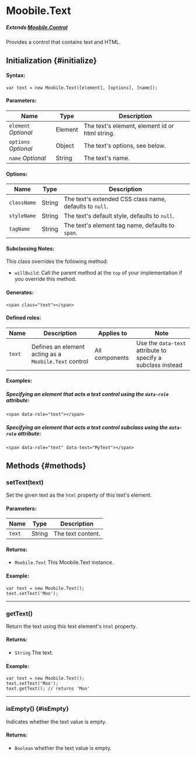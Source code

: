 Moobile.Text
================================================================================

##### Extends [Moobile.Control](../Control/Control.md)

Provides a control that contains text and HTML.

Initialization {#initialize}
--------------------------------------------------------------------------------

#### Syntax:

	var text = new Moobile.Text([element], [options], [name]);

#### Parameters:

Name                 | Type    | Description
-------------------- | ------- | -----------
`element` *Optional* | Element | The text's element, element id or html string.
`options` *Optional* | Object  | The text's options, see below.
`name`    *Optional* | String  | The text's name.

#### Options:

Name        | Type   | Description
----------- | ------ | -----------
`className` | String | The text's extended CSS class name, defaults to `null`.
`styleName` | String | The text's default style, defaults to `null`.
`tagName`   | String | The text's element tag name, defaults to `span`.

#### Subclassing Notes:

This class overrides the following method:

- `willBuild`: Call the parent method at the `top` of your implementation if you override this method.

#### Generates:

	<span class="text"></span>

#### Defined roles:

Name   | Description                                           | Applies to     | Note
------ | ----------------------------------------------------- | -------------- | -----------------------------------------------------------
`text` | Defines an element acting as a `Moobile.Text` control | All components | Use the `data-text` attribute to specify a subclass instead

#### Examples:

##### Specifying an element that acts a text control using the `data-role` attribute:

	<span data-role="text"></span>

##### Specifying an element that acts a text control subclass using the `data-role` attribute:

	<span data-role="text" data-text="MyText"></span>

Methods {#methods}
--------------------------------------------------------------------------------

### setText(text)

Set the given text as the `html` property of this text's element.

#### Parameters:

Name   | Type   | Description
------ | ------ | -----------
`text` | String | The text content.

#### Returns:

- `Moobile.Text` This Moobile.Text instance.

#### Example:

	var text = new Moobile.Text();
	text.setText('Moo');

-----

### getText()

Return the text using this text element's `html` property.

#### Returns:

- `String` The text.

#### Example:

	var text = new Moobile.Text();
	text.setText('Moo');
	text.getText(); // returns 'Moo'

-----

### isEmpty() {#isEmpty}

Indicates whether the text value is empty.

#### Returns:

- `Boolean` whether the text value is empty.
